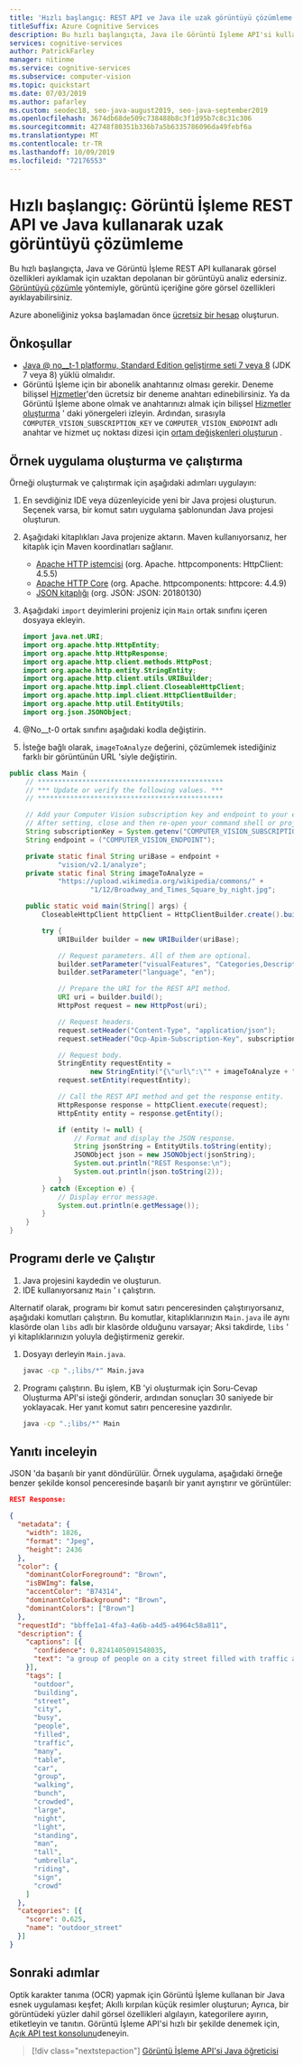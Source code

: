 ```yaml
---
title: 'Hızlı başlangıç: REST API ve Java ile uzak görüntüyü çözümleme'
titleSuffix: Azure Cognitive Services
description: Bu hızlı başlangıçta, Java ile Görüntü İşleme API'si kullanarak bir görüntüyü analiz edersiniz.
services: cognitive-services
author: PatrickFarley
manager: nitinme
ms.service: cognitive-services
ms.subservice: computer-vision
ms.topic: quickstart
ms.date: 07/03/2019
ms.author: pafarley
ms.custom: seodec18, seo-java-august2019, seo-java-september2019
ms.openlocfilehash: 3674db68de509c738488b8c3f1d95b7c8c31c306
ms.sourcegitcommit: 42748f80351b336b7a5b6335786096da49febf6a
ms.translationtype: MT
ms.contentlocale: tr-TR
ms.lasthandoff: 10/09/2019
ms.locfileid: "72176553"
---
```

# <a name="quickstart-analyze-a-remote-image-using-the-computer-vision-rest-api-and-java"></a>Hızlı başlangıç: Görüntü İşleme REST API ve Java kullanarak uzak görüntüyü çözümleme

Bu hızlı başlangıçta, Java ve Görüntü İşleme REST API kullanarak görsel özellikleri ayıklamak için uzaktan depolanan bir görüntüyü analiz edersiniz. [Görüntüyü çözümle](https://westcentralus.dev.cognitive.microsoft.com/docs/services/5adf991815e1060e6355ad44/operations/56f91f2e778daf14a499e1fa) yöntemiyle, görüntü içeriğine göre görsel özellikleri ayıklayabilirsiniz.

Azure aboneliğiniz yoksa başlamadan önce [ücretsiz bir hesap](https://azure.microsoft.com/free/ai/?ref=microsoft.com&utm_source=microsoft.com&utm_medium=docs&utm_campaign=cognitive-services) oluşturun.

## <a name="prerequisites"></a>Önkoşullar

- [Java @ no__t-1 platformu, Standard Edition geliştirme seti 7 veya 8](https://aka.ms/azure-jdks) (JDK 7 veya 8) yüklü olmalıdır.
- Görüntü İşleme için bir abonelik anahtarınız olması gerekir. Deneme bilişsel [Hizmetler](https://azure.microsoft.com/try/cognitive-services/?api=computer-vision)'den ücretsiz bir deneme anahtarı edinebilirsiniz. Ya da Görüntü İşleme abone olmak ve anahtarınızı almak için bilişsel [Hizmetler oluşturma](https://docs.microsoft.com/azure/cognitive-services/cognitive-services-apis-create-account) ' daki yönergeleri izleyin. Ardından, sırasıyla `COMPUTER_VISION_SUBSCRIPTION_KEY` ve `COMPUTER_VISION_ENDPOINT` adlı anahtar ve hizmet uç noktası dizesi için [ortam değişkenleri oluşturun](https://docs.microsoft.com/azure/cognitive-services/cognitive-services-apis-create-account#configure-an-environment-variable-for-authentication) .

## <a name="create-and-run-the-sample-application"></a>Örnek uygulama oluşturma ve çalıştırma

Örneği oluşturmak ve çalıştırmak için aşağıdaki adımları uygulayın:

1. En sevdiğiniz IDE veya düzenleyicide yeni bir Java projesi oluşturun. Seçenek varsa, bir komut satırı uygulama şablonundan Java projesi oluşturun.
1. Aşağıdaki kitaplıkları Java projenize aktarın. Maven kullanıyorsanız, her kitaplık için Maven koordinatları sağlanır.
   - [Apache HTTP istemcisi](https://hc.apache.org/downloads.cgi) (org. Apache. httpcomponents: HttpClient: 4.5.5)
   - [Apache HTTP Core](https://hc.apache.org/downloads.cgi) (org. Apache. httpcomponents: httpcore: 4.4.9)
   - [JSON kitaplığı](https://github.com/stleary/JSON-java) (org. JSON: JSON: 20180130)
1. Aşağıdaki `import` deyimlerini projeniz için `Main` ortak sınıfını içeren dosyaya ekleyin.  

   ```java
   import java.net.URI;
   import org.apache.http.HttpEntity;
   import org.apache.http.HttpResponse;
   import org.apache.http.client.methods.HttpPost;
   import org.apache.http.entity.StringEntity;
   import org.apache.http.client.utils.URIBuilder;
   import org.apache.http.impl.client.CloseableHttpClient;
   import org.apache.http.impl.client.HttpClientBuilder;
   import org.apache.http.util.EntityUtils;
   import org.json.JSONObject;
   ```

1. @No__t-0 ortak sınıfını aşağıdaki kodla değiştirin.
1. İsteğe bağlı olarak, `imageToAnalyze` değerini, çözümlemek istediğiniz farklı bir görüntünün URL 'siyle değiştirin.

```java
public class Main {
    // **********************************************
    // *** Update or verify the following values. ***
    // **********************************************

    // Add your Computer Vision subscription key and endpoint to your environment variables.
    // After setting, close and then re-open your command shell or project for the changes to take effect.
    String subscriptionKey = System.getenv("COMPUTER_VISION_SUBSCRIPTION_KEY");
    String endpoint = ("COMPUTER_VISION_ENDPOINT");

    private static final String uriBase = endpoint + 
            "vision/v2.1/analyze";
    private static final String imageToAnalyze =
            "https://upload.wikimedia.org/wikipedia/commons/" +
                    "1/12/Broadway_and_Times_Square_by_night.jpg";

    public static void main(String[] args) {
        CloseableHttpClient httpClient = HttpClientBuilder.create().build();

        try {
            URIBuilder builder = new URIBuilder(uriBase);

            // Request parameters. All of them are optional.
            builder.setParameter("visualFeatures", "Categories,Description,Color");
            builder.setParameter("language", "en");

            // Prepare the URI for the REST API method.
            URI uri = builder.build();
            HttpPost request = new HttpPost(uri);

            // Request headers.
            request.setHeader("Content-Type", "application/json");
            request.setHeader("Ocp-Apim-Subscription-Key", subscriptionKey);

            // Request body.
            StringEntity requestEntity =
                    new StringEntity("{\"url\":\"" + imageToAnalyze + "\"}");
            request.setEntity(requestEntity);

            // Call the REST API method and get the response entity.
            HttpResponse response = httpClient.execute(request);
            HttpEntity entity = response.getEntity();

            if (entity != null) {
                // Format and display the JSON response.
                String jsonString = EntityUtils.toString(entity);
                JSONObject json = new JSONObject(jsonString);
                System.out.println("REST Response:\n");
                System.out.println(json.toString(2));
            }
        } catch (Exception e) {
            // Display error message.
            System.out.println(e.getMessage());
        }
    }
}
```

## <a name="compile-and-run-the-program"></a>Programı derle ve Çalıştır

1. Java projesini kaydedin ve oluşturun.
1. IDE kullanıyorsanız `Main` ' ı çalıştırın.

Alternatif olarak, programı bir komut satırı penceresinden çalıştırıyorsanız, aşağıdaki komutları çalıştırın. Bu komutlar, kitaplıklarınızın `Main.java` ile aynı klasörde olan `libs` adlı bir klasörde olduğunu varsayar; Aksi takdirde, `libs` ' yi kitaplıklarınızın yoluyla değiştirmeniz gerekir.

1. Dosyayı derleyin `Main.java`.

    ```bash
    javac -cp ".;libs/*" Main.java
    ```

1. Programı çalıştırın. Bu işlem, KB 'yi oluşturmak için Soru-Cevap Oluşturma API'si isteği gönderir, ardından sonuçları 30 saniyede bir yoklayacak. Her yanıt komut satırı penceresine yazdırılır.

    ```bash
    java -cp ".;libs/*" Main
    ```

## <a name="examine-the-response"></a>Yanıtı inceleyin

JSON 'da başarılı bir yanıt döndürülür. Örnek uygulama, aşağıdaki örneğe benzer şekilde konsol penceresinde başarılı bir yanıt ayrıştırır ve görüntüler:

```json
REST Response:

{
  "metadata": {
    "width": 1826,
    "format": "Jpeg",
    "height": 2436
  },
  "color": {
    "dominantColorForeground": "Brown",
    "isBWImg": false,
    "accentColor": "B74314",
    "dominantColorBackground": "Brown",
    "dominantColors": ["Brown"]
  },
  "requestId": "bbffe1a1-4fa3-4a6b-a4d5-a4964c58a811",
  "description": {
    "captions": [{
      "confidence": 0.8241405091548035,
      "text": "a group of people on a city street filled with traffic at night"
    }],
    "tags": [
      "outdoor",
      "building",
      "street",
      "city",
      "busy",
      "people",
      "filled",
      "traffic",
      "many",
      "table",
      "car",
      "group",
      "walking",
      "bunch",
      "crowded",
      "large",
      "night",
      "light",
      "standing",
      "man",
      "tall",
      "umbrella",
      "riding",
      "sign",
      "crowd"
    ]
  },
  "categories": [{
    "score": 0.625,
    "name": "outdoor_street"
  }]
}
```

## <a name="next-steps"></a>Sonraki adımlar

Optik karakter tanıma (OCR) yapmak için Görüntü İşleme kullanan bir Java esnek uygulaması keşfet; Akıllı kırpılan küçük resimler oluşturun; Ayrıca, bir görüntüdeki yüzler dahil görsel özellikleri algılayın, kategorilere ayırın, etiketleyin ve tanıtın. Görüntü İşleme API'si hızlı bir şekilde denemek için, [Açık API test konsolunu](https://westcentralus.dev.cognitive.microsoft.com/docs/services/5adf991815e1060e6355ad44/operations/56f91f2e778daf14a499e1fa/console)deneyin.

> [!div class="nextstepaction"]
> [Görüntü İşleme API'si Java öğreticisi](../Tutorials/java-tutorial.md)
